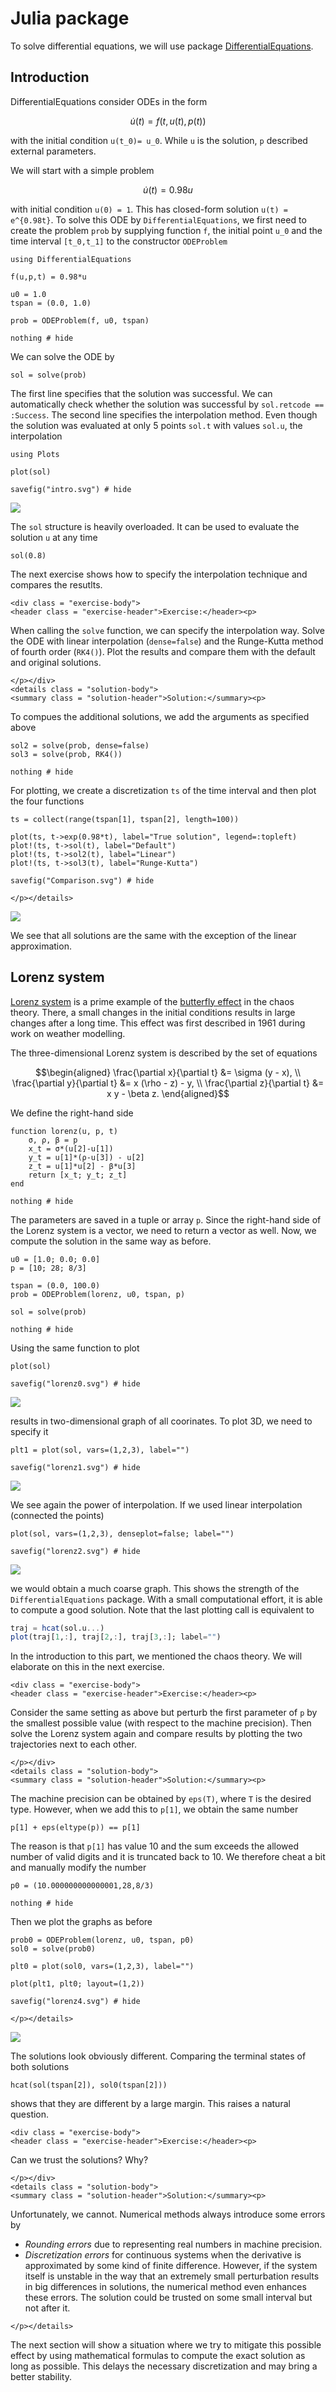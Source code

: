 # Julia package

To solve differential equations, we will use package [DifferentialEquations](https://diffeq.sciml.ai/stable/).

## Introduction

DifferentialEquations consider ODEs in the form
```math
\dot u(t) = f(t, u(t), p(t))
```
with the initial condition ``u(t_0)= u_0``. While ``u`` is the solution, ``p`` described external parameters.

We will start with a simple problem
```math
\dot u(t) = 0.98u
```
with initial condition ``u(0) = 1``. This has closed-form solution ``u(t) = e^{0.98t}``. To solve this ODE by ```DifferentialEquations```, we first need to create the problem ```prob``` by supplying function ``f``, the initial point ``u_0`` and the time interval ``[t_0,t_1]`` to the constructor ```ODEProblem```
```@example intro
using DifferentialEquations

f(u,p,t) = 0.98*u

u0 = 1.0
tspan = (0.0, 1.0)

prob = ODEProblem(f, u0, tspan)

nothing # hide
```
We can solve the ODE by
```@example intro
sol = solve(prob)
```
The first line specifies that the solution was successful. We can automatically check whether the solution was successful by ```sol.retcode == :Success```. The second line specifies the interpolation method. Even though the solution was evaluated at only 5 points ```sol.t``` with values ```sol.u```, the interpolation 

```@example intro
using Plots

plot(sol)

savefig("intro.svg") # hide
```

![](intro.svg)

The ```sol``` structure is heavily overloaded. It can be used to evaluate the solution ``u`` at any time
```@example intro
sol(0.8)
```

The next exercise shows how to specify the interpolation technique and compares the resutlts.

```@raw html
<div class = "exercise-body">
<header class = "exercise-header">Exercise:</header><p>
```
When calling the ```solve``` function, we can specify the interpolation way. Solve the ODE with linear interpolation (```dense=false```) and the Runge-Kutta method of fourth order (```RK4()```). Plot the results and compare them with the default and original solutions.
```@raw html
</p></div>
<details class = "solution-body">
<summary class = "solution-header">Solution:</summary><p>
```
To compues the additional solutions, we add the arguments as specified above
```@example intro
sol2 = solve(prob, dense=false)
sol3 = solve(prob, RK4())

nothing # hide
```
For plotting, we create a discretization ```ts``` of the time interval and then plot the four functions
```@example intro
ts = collect(range(tspan[1], tspan[2], length=100))

plot(ts, t->exp(0.98*t), label="True solution", legend=:topleft)
plot!(ts, t->sol(t), label="Default")
plot!(ts, t->sol2(t), label="Linear")
plot!(ts, t->sol3(t), label="Runge-Kutta")

savefig("Comparison.svg") # hide
```
```@raw html
</p></details>
```

![](Comparison.svg)

We see that all solutions are the same with the exception of the linear approximation.



## Lorenz system

[Lorenz system](https://en.wikipedia.org/wiki/Lorenz_system) is a prime example of the [butterfly effect](https://en.wikipedia.org/wiki/Butterfly_effect) in the chaos theory. There, a small changes in the initial conditions results in large changes after a long time. This effect was first described in 1961 during work on weather modelling.

The three-dimensional Lorenz system is described by the set of equations 
```math
\begin{aligned}
\frac{\partial x}{\partial t} &= \sigma (y - x), \\
\frac{\partial y}{\partial t} &= x (\rho - z) - y, \\
\frac{\partial z}{\partial t} &= x y - \beta z.
\end{aligned}
```
We define the right-hand side
```@example intro
function lorenz(u, p, t)
    σ, ρ, β = p
    x_t = σ*(u[2]-u[1])
    y_t = u[1]*(ρ-u[3]) - u[2]
    z_t = u[1]*u[2] - β*u[3]
    return [x_t; y_t; z_t]
end

nothing # hide
```
The parameters are saved in a tuple or array ```p```. Since the right-hand side of the Lorenz system is a vector, we need to return a vector as well. Now, we compute the solution in the same way as before.
```@example intro
u0 = [1.0; 0.0; 0.0]
p = [10; 28; 8/3] 

tspan = (0.0, 100.0)
prob = ODEProblem(lorenz, u0, tspan, p)

sol = solve(prob)

nothing # hide
```
Using the same function to plot
```@example intro
plot(sol)

savefig("lorenz0.svg") # hide
```

![](lorenz0.svg)

results in two-dimensional graph of all coorinates. To plot 3D, we need to specify it
```@example intro
plt1 = plot(sol, vars=(1,2,3), label="")

savefig("lorenz1.svg") # hide
```

![](lorenz1.svg)

We see again the power of interpolation. If we used linear interpolation (connected the points)
```@example intro
plot(sol, vars=(1,2,3), denseplot=false; label="")

savefig("lorenz2.svg") # hide
```

![](lorenz2.svg)

we would obtain a much coarse graph. This shows the strength of the ```DifferentialEquations``` package. With a small computational effort, it is able to compute a good solution. Note that the last plotting call is equivalent to
```julia
traj = hcat(sol.u...)
plot(traj[1,:], traj[2,:], traj[3,:]; label="")
```

In the introduction to this part, we mentioned the chaos theory. We will elaborate on this in the next exercise.

```@raw html
<div class = "exercise-body">
<header class = "exercise-header">Exercise:</header><p>
```
Consider the same setting as above but perturb the first parameter of ```p``` by the smallest possible value (with respect to the machine precision). Then solve the Lorenz system again and compare results by plotting the two trajectories next to each other.
```@raw html
</p></div>
<details class = "solution-body">
<summary class = "solution-header">Solution:</summary><p>
```
The machine precision can be obtained by ```eps(T)```, where ```T``` is the desired type. However, when we add this to ```p[1]```, we obtain the same number
```@example intro
p[1] + eps(eltype(p)) == p[1]
```
The reason is that ```p[1]``` has value 10 and the sum exceeds the allowed number of valid digits and it is truncated back to 10. We therefore cheat a bit and manually modify the number
```@example intro
p0 = (10.000000000000001,28,8/3) 

nothing # hide
```
Then we plot the graphs as before
```@example intro
prob0 = ODEProblem(lorenz, u0, tspan, p0)
sol0 = solve(prob0)

plt0 = plot(sol0, vars=(1,2,3), label="")

plot(plt1, plt0; layout=(1,2))

savefig("lorenz4.svg") # hide
```
```@raw html
</p></details>
```

![](lorenz4.svg)

The solutions look obviously different. Comparing the terminal states of both solutions
```@example intro
hcat(sol(tspan[2]), sol0(tspan[2]))
```
shows that they are different by a large margin. This raises a natural question.


```@raw html
<div class = "exercise-body">
<header class = "exercise-header">Exercise:</header><p>
```
Can we trust the solutions? Why?
```@raw html
</p></div>
<details class = "solution-body">
<summary class = "solution-header">Solution:</summary><p>
```
Unfortunately, we cannot. Numerical methods always introduce some errors by
- *Rounding errors* due to representing real numbers in machine precision.
- *Discretization errors* for continuous systems when the derivative is approximated by some kind of finite difference.
However, if the system itself is unstable in the way that an extremely small perturbation results in big differences in solutions, the numerical method even enhances these errors. The solution could be trusted on some small interval but not after it.
```@raw html
</p></details>
```

The next section will show a situation where we try to mitigate this possible effect by using mathematical formulas to compute the exact solution as long as possible. This delays the necessary discretization and may bring a better stability.


